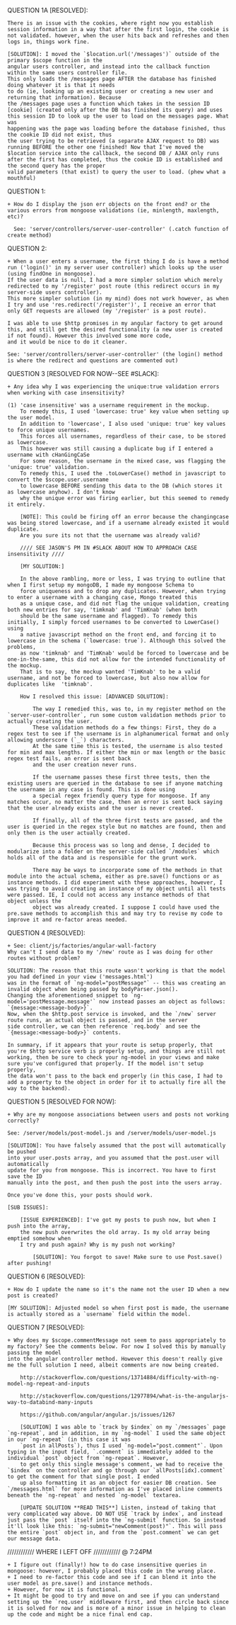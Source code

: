 QUESTION 1A [RESOLVED]:

    There is an issue with the cookies, where right now you establish session information in a way that after the first login, the cookie is not validated. however, when the user hits back and refreshes and then logs in, things work fine.

    [SOLUTION]: I moved the `$location.url('/messages')` outside of the primary $scope function in the
    angular users controller, and instead into the callback function within the same users controller file.
    This only loads the /messages page AFTER the database has finished doing whatever it is that it needs
    to do (ie, looking up an existing user or creating a new user and returning that information). Because
    the /messages page uses a function which takes in the session ID [cookie] (created only after the DB has finished its query) and uses this session ID to look up the user to load on the messages page. What was
    happening was the page was loading before the database finished, thus the cookie ID did not exist, thus
    the user trying to be retrieved (a separate AJAX request to DB) was running BEFORE the other one finished! Now that I've moved the $location service into the callback, the second DB / AJAX only runs
    after the first has completed, thus the cookie ID is established and the second query has the proper
    valid parameters (that exist) to query the user to load. (phew what a mouthful)

QUESTION 1:

    + How do I display the json err objects on the front end? or the various errors from mongoose validations (ie, minlength, maxlength, etc)?

      See: 'server/controllers/server-user-controller' (.catch function of create method)

QUESTION 2:

    + When a user enters a username, the first thing I do is have a method run ('login()' in my server user controller) which looks up the user (using findOne in mongoose).
    If the user data is null, I had a more simpler solution which merely redirected to my '/register' post route (this redirect occurs in my server-side users controller).
    This more simpler solution (in my mind) does not work however, as when I try and use 'res.redirect('/register')', I receive an error that only GET requests are allowed (my '/register' is a post route).

    I was able to use $http promises in my angular factory to get around this, and still get the desired functionality (a new user is created if not found). However this involved some more code,
    and it would be nice to do it cleaner.

    See: 'server/controllers/server-user-controller' (the login() method is where the redirect and questions are commented out)


QUESTION 3 [RESOLVED FOR NOW--SEE #SLACK]:

    + Any idea why I was experiencing the unique:true validation errors when working with case insensitivity?

    (1) 'case insensitive' was a username requirement in the mockup.
        To remedy this, I used 'lowercase: true' key value when setting up the user model.
        In addition to 'lowercase', I also used 'unique: true' key values to force unique usernames.
        This forces all usernames, regardless of their case, to be stored as lowercase.
        This however was still causing a duplicate bug if I entered a username with cHanGingCaSe
        For some reason, the username in the mixed case, was flagging the 'unique: true' validation.
        To remedy this, I used the .toLowerCase() method in javascript to convert the $scope.user.username
        to lowercase BEFORE sending this data to the DB (which stores it as lowercase anyhow). I don't know
        why the unique error was firing earlier, but this seemed to remedy it entirely.

        [NOTE]: This could be firing off an error because the changingcase was being stored lowercase, and if a username already existed it would duplicate.
        Are you sure its not that the username was already valid?

        //// SEE JASON'S PM IN #SLACK ABOUT HOW TO APPROACH CASE insensitivity ////

        [MY SOLUTION:]

        In the above rambling, more or less, I was trying to outline that when I first setup my mongoDB, I made my mongoose Schema to
        force uniqueness and to drop any duplicates. However, when trying to enter a username with a changing case, Mongo treated this
        as a unique case, and did not flag the unique validation, creating both new entries for say, 'timknab' and 'TimKnab' (when both
        should be the same username and flagged). To remedy this initially, I simply forced usernames to be converted to LowerCase() using
        a native javascript method on the front end, and forcing it to lowercase in the schema (`lowercase: true`). Although this solved the problems,
        as now 'timknab' and 'TimKnab' would be forced to lowercase and be one-in-the-same, this did not allow for the intended functionality of the mockup.
        That is to say, the mockup wanted 'TimKnab' to be a valid username, and not be forced to lowercase, but also now allow for duplicates like  'timknab'.

        How I resolved this issue: [ADVANCED SOLUTION]:

            The way I remedied this, was to, in my register method on the `server-user-controller`, run some custom validation methods prior to actually creating the user.
            These validation methods do a few things: First, they do a regex test to see if the username is in alphanumerical format and only allowing underscore (`_`) characters.
            At the same time this is tested, the username is also tested for min and max lengths. If either the min or max length or the basic regex test fails, an error is sent back
            and the user creation never runs.

            If the username passes these first three tests, then the existing users are queried in the database to see if anyone matching the username in any case is found. This is done using
            a special regex friendly query type for mongoose. If any matches occur, no matter the case, then an error is sent back saying that the user already exists and the user is never created.

            If finally, all of the three first tests are passed, and the user is queried in the regex style but no matches are found, then and only then is the user actually created.

            Because this process was so long and dense, I decided to modularize into a folder on the server-side called `/modules` which holds all of the data and is responsible for the grunt work.

            There may be ways to incorporate some of the methods in that module into the actual schema, either as pre.save() functions or as instance methods. I did experiment with these approaches, however, I was trying to avoid creating an instance of my object until all tests were passed. IE, I could not access any instance methods of that object unless the
            object was already created. I suppose I could have used the pre.save methods to accomplish this and may try to revise my code to improve it and re-factor areas needed.

QUESTION 4 [RESOLVED]:

    + See: client/js/factories/angular-wall-factory
    Why can't I send data to my '/new' route as I was doing for other routes without problem?

    SOLUTION: The reason that this route wasn't working is that the model you had defined in your view ('messages.html')
    was in the format of `ng-model="postMessage"` -- this was creating an invalid object when being passed by bodyParser.json().
    Changing the aforementioned snippet to `ng-model='postMessage.message'` now instead passes an object as follows: `{message:<message-body>}`.
    Now, when the $http.post service is invoked, and the `/new` server route runs, an actual object is passed, and in the server
    side controller, we can then reference `req.body` and see the `{message:<message-body>}` contents.

    In summary, if it appears that your route is setup properly, that you're $http service verb is properly setup, and things are still not
    working, then be sure to check your ng-model in your views and make sure you've configured that properly. If the model isn't setup properly,
    the data won't pass to the back end properly (in this case, I had to add a property to the object in order for it to actually fire all the way to the backend).

QUESTION 5 [RESOLVED FOR NOW]:

    + Why are my mongoose associations between users and posts not working correctly?

    See: /server/models/post-model.js and /server/models/user-model.js

    [SOLUTION]: You have falsely assumed that the post will automatically be pushed
    into your user.posts array, and you assumed that the post.user will automatically
    update for you from mongoose. This is incorrect. You have to first save the ID
    manually into the post, and then push the post into the users array.

    Once you've done this, your posts should work.

    [SUB ISSUES]:

        [ISSUE EXPERIENCED]: I've got my posts to push now, but when I push into the array,
        the new push overwrites the old array. Is my old array being emptied somehow when
        I try and push again? Why is my push not working?

            [SOLUTION]: You forgot to save! Make sure to use Post.save() after pushing!

QUESTION 6 [RESOLVED]:

    + How do I update the name so it's the name not the user ID when a new post is created?

    [MY SOLUTION]: Adjusted model so when first post is made, the username is actually stored as a `username` field within the model.

QUESTION 7 [RESOLVED]:

    + Why does my $scope.commentMessage not seem to pass appropriately to my factory? See the comments below. For now I solved this by manually passing the model
    into the angular controller method. However this doesn't really give me the full solution I need, albeit comments are now being created.

        http://stackoverflow.com/questions/13714884/difficulty-with-ng-model-ng-repeat-and-inputs

        http://stackoverflow.com/questions/12977894/what-is-the-angularjs-way-to-databind-many-inputs

        https://github.com/angular/angular.js/issues/1267

        [SOLUTION] I was able to `track by $index` on my `/messages` page `ng-repeat`, and in addition, in my `ng-model` I used the same object in our `ng-repeat` (in this case it was
        `post in allPosts`), thus I used `ng-model="post.comment"`. Upon typing in the input field, `.comment` is immediately added to the individual `post` object from `ng-repeat`. However,
        to get only this single message's comment, we had to receive the `$index` on the controller and go through our `allPosts[idx].comment` to get the comment for that single post. I ended
        up also formatting it as an object for easier DB creation. See `/messages.html` for more information as I've placed inline comments beneath the `ng-repeat` and nested `ng-model` textarea.

        [UPDATE SOLUTION **READ THIS**] Listen, instead of taking that very complicated way above. DO NOT USE `track by index`, and instead just pass the `post` itself into the `ng-submit` function. So instead it'll look like this: `ng-submit="newComment(post)"`. This will pass the entire `post` object in, and from the `post.comment` we can get our message data.




//////////// WHERE I LEFT OFF //////////// @ 7:24PM

    + I figure out (finally!) how to do case insensitive queries in mongoose: however, I probably placed this code in the wrong place.
    + I need to re-factor this code and see if I can blend it into the user model as pre.save() and instance methods.
    + However, for now it is functional.
    + It might be good to try and move on and see if you can understand setting up the `req.user` middleware first, and then circle back since it is solved for now and is more of a minor issue in helping to clean up the code and might be a nice final end cap.
